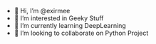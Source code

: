 - 👋 Hi, I’m @exirmee
- 👀 I’m interested in Geeky Stuff
- 🌱 I’m currently learning DeepLearning
- 💞️ I’m looking to collaborate on Python Project


<!---
exirmee/exirmee is a ✨ special ✨ repository because its `README.md` (this file) appears on your GitHub profile.
You can click the Preview link to take a look at your changes.
--->
